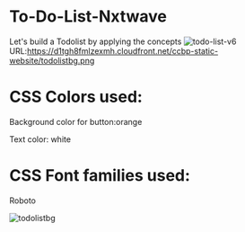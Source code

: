 # To-Do-List-Nxtwave


Let's build a Todolist by applying the concepts 
![todo-list-v6](https://github.com/user-attachments/assets/1b33bcc9-2488-45f8-b8f2-ecff807a94c3)
URL:https://d1tgh8fmlzexmh.cloudfront.net/ccbp-static-website/todolistbg.png

# CSS Colors used:
Background color for button:orange

Text color: white

# CSS Font families used:
Roboto

![todolistbg](https://github.com/user-attachments/assets/4cffc35c-a4b7-4444-9f8d-ae68060693a8)

